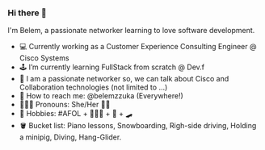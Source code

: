 ### Hi there 👋

I'm Belem, a passionate networker learning to love software development.

- 💻 Currently working as a Customer Experience Consulting Engineer @ Cisco Systems
- 🕹 I’m currently learning FullStack from scratch @ Dev.f
- 💬 I am a passionate networker so, we can talk about Cisco and Collaboration technologies (not limited to ...)
- 🚀 How to reach me: @belemzzuka (Everywhere!)
- 🙋🏻‍♀️ Pronouns: She/Her 🏳️‍🌈
- 🧨 Hobbies: #AFOL + 🐶🐶🐱 + 📱 + 🛹  
- 🪣 Bucket list: Piano lessons, Snowboarding, Righ-side driving, Holding a minipig, Diving, Hang-Glider.
